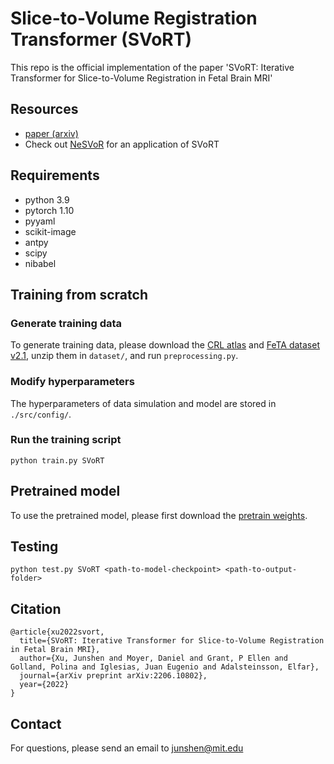# Slice-to-Volume Registration Transformer (SVoRT)

This repo is the official implementation of the paper 'SVoRT: Iterative Transformer for Slice-to-Volume Registration in Fetal Brain MRI'

## Resources

- [paper (arxiv)](https://arxiv.org/pdf/2206.10802.pdf)
- Check out [NeSVoR](https://github.com/daviddmc/NeSVoR) for an application of SVoRT

## Requirements

- python 3.9
- pytorch 1.10
- pyyaml
- scikit-image
- antpy
- scipy
- nibabel

## Training from scratch

### Generate training data

To generate training data, please download the [CRL atlas](http://crl.med.harvard.edu/research/fetal_brain_atlas/) and [FeTA dataset v2.1](http://neuroimaging.ch/feta), unzip them in ```dataset/```, and run ```preprocessing.py```.

### Modify hyperparameters

The hyperparameters of data simulation and model are stored in ```./src/config/```.

### Run the training script

```python train.py SVoRT```

## Pretrained model

To use the pretrained model, please first download the [pretrain weights](https://zenodo.org/record/7121298#.YzS4R3bML-g).

## Testing

```python test.py SVoRT <path-to-model-checkpoint> <path-to-output-folder>```

## Citation

```
@article{xu2022svort,
  title={SVoRT: Iterative Transformer for Slice-to-Volume Registration in Fetal Brain MRI},
  author={Xu, Junshen and Moyer, Daniel and Grant, P Ellen and Golland, Polina and Iglesias, Juan Eugenio and Adalsteinsson, Elfar},
  journal={arXiv preprint arXiv:2206.10802},
  year={2022}
}
```

## Contact

For questions, please send an email to junshen@mit.edu

